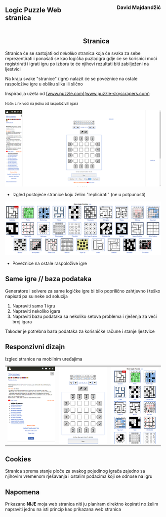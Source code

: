 <h2 style="float: left; width: 50%; text-align: left; height: 90px">Logic Puzzle Web stranica</h2><h3 style="float: right; text-align: right; width: 50%; height:90px">David Majdandžić</h3>

## **Stranica**

Stranica će se sastojati od *nekoliko* stranica koja će svaka za sebe reprezentirati i ponašati se kao logička puzla/igra gdje će se korisnici moći registrirati i igrati igru po izboru te će njihovi rezultati biti zabilježeni na ljestvici

Na kraju svake "stranice" (igre) nalazit će se poveznice na ostale raspoložive igre u obliku slika ili slično

Inspiracija uzeta od [www.puzzle.com](www.puzzle-skyscrapers.com)

<span style="font-size: 11px">Note: Link vodi na jednu od raspoloživih igara</span>

![Izgled postojeće stranice](./resources/puzzle.png)
- Izgled postojeće stranice koju želim "replicirati" (ne u potpunosti)

![Ostale igre](./resources/puzzleMore.png)
- Poveznice na ostale raspoložive igre

## **Same igre // baza podataka**

Generatore i solvere za same logičke igre bi bilo poprilično zahtjevno i teško napisati pa su neke od solucija
1. Napraviti samo 1 igru
2. Napraviti nekoliko igara
3. Napraviti bazu podataka sa nekoliko setova problema i rješenja za veći broj igara

Također je potrebna baza podataka za korisničke račune i stanje ljestvice


## **Responzivni dizajn**

Izgled stranice na mobilnim uređajima
<table>
    <tr>
        <td><img src="./resources/mob2.png">
        <td><img src="./resources/mob1.png">
        <td><img src="./resources/mob3.png">
    </tr>
</table>

## **Cookies**

Stranica sprema stanje ploče za svakog pojedinog igrača zajedno sa njihovim vremenom rješavanja i ostalim podacima koji se odnose na igru

## **Napomena**

Prikazano **NIJE** moja web stranica niti ju planiram direktno kopirati no želim napraviti jednu na isti princip kao prikazana web stranica

